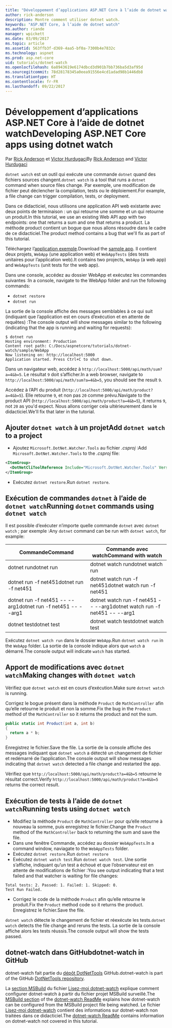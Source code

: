 ```yaml
---
title: "Développement d’applications ASP.NET Core à l’aide de dotnet watch"
author: rick-anderson
description: Montre comment utiliser dotnet watch.
keywords: "ASP.NET Core, à l’aide de dotnet watch"
ms.author: riande
manager: wpickett
ms.date: 03/09/2017
ms.topic: article
ms.assetid: 563ffb3f-d369-4aa5-bf0a-7300b4e7832c
ms.technology: aspnet
ms.prod: asp.net-core
uid: tutorials/dotnet-watch
ms.openlocfilehash: 6a8943619e6174dbcd3d901b7bb736ba5d3af95d
ms.sourcegitcommit: 78d28178345a0eea91556e4cd1adad98b1446db8
ms.translationtype: HT
ms.contentlocale: fr-FR
ms.lasthandoff: 09/22/2017
---
```

# <a name="developing-aspnet-core-apps-using-dotnet-watch"></a><span data-ttu-id="90d3e-104">Développement d’applications ASP.NET Core à l’aide de dotnet watch</span><span class="sxs-lookup"><span data-stu-id="90d3e-104">Developing ASP.NET Core apps using dotnet watch</span></span>


<span data-ttu-id="90d3e-105">Par [Rick Anderson](https://twitter.com/RickAndMSFT) et [Victor Hurdugaci](https://twitter.com/victorhurdugaci)</span><span class="sxs-lookup"><span data-stu-id="90d3e-105">By [Rick Anderson](https://twitter.com/RickAndMSFT) and [Victor Hurdugaci](https://twitter.com/victorhurdugaci)</span></span>

<span data-ttu-id="90d3e-106">`dotnet watch` est un outil qui exécute une commande `dotnet` quand des fichiers sources changent.</span><span class="sxs-lookup"><span data-stu-id="90d3e-106">`dotnet watch` is a tool that runs a `dotnet` command when source files change.</span></span> <span data-ttu-id="90d3e-107">Par exemple, une modification de fichier peut déclencher la compilation, tests ou le déploiement.</span><span class="sxs-lookup"><span data-stu-id="90d3e-107">For example, a file change can trigger compilation, tests, or deployment.</span></span>

<span data-ttu-id="90d3e-108">Dans ce didacticiel, nous utilisons une application API web existante avec deux points de terminaison : un qui retourne une somme et un qui retourne un produit.</span><span class="sxs-lookup"><span data-stu-id="90d3e-108">In this tutorial, we use an existing Web API app with two endpoints: one that returns a sum and one that returns a product.</span></span> <span data-ttu-id="90d3e-109">La méthode product contient un bogue que nous allons résoudre dans le cadre de ce didacticiel.</span><span class="sxs-lookup"><span data-stu-id="90d3e-109">The product method contains a bug that we'll fix as part of this tutorial.</span></span>

<span data-ttu-id="90d3e-110">Téléchargez l’[application exemple](https://github.com/aspnet/Docs/tree/master/aspnetcore/tutorials/dotnet-watch/sample).</span><span class="sxs-lookup"><span data-stu-id="90d3e-110">Download the [sample app](https://github.com/aspnet/Docs/tree/master/aspnetcore/tutorials/dotnet-watch/sample).</span></span> <span data-ttu-id="90d3e-111">Il contient deux projets, `WebApp` (une application web) et `WebAppTests` (des tests unitaires pour l’application web).</span><span class="sxs-lookup"><span data-stu-id="90d3e-111">It contains two projects, `WebApp` (a web app) and `WebAppTests` (unit tests for the web app).</span></span>

<span data-ttu-id="90d3e-112">Dans une console, accédez au dossier WebApp et exécutez les commandes suivantes :</span><span class="sxs-lookup"><span data-stu-id="90d3e-112">In a console, navigate to the WebApp folder and run the following commands:</span></span>

- `dotnet restore`
- `dotnet run`

<span data-ttu-id="90d3e-113">La sortie de la console affiche des messages semblables à ce qui suit (indiquant que l’application est en cours d’exécution et en attente de requêtes) :</span><span class="sxs-lookup"><span data-stu-id="90d3e-113">The console output will show messages similar to the following (indicating that the app is running and waiting for requests):</span></span>

```console
$ dotnet run
Hosting environment: Production
Content root path: C:/Docs/aspnetcore/tutorials/dotnet-watch/sample/WebApp
Now listening on: http://localhost:5000
Application started. Press Ctrl+C to shut down.
```

<span data-ttu-id="90d3e-114">Dans un navigateur web, accédez à `http://localhost:5000/api/math/sum?a=4&b=5`. Le résultat `9` doit s’afficher.</span><span class="sxs-lookup"><span data-stu-id="90d3e-114">In a web browser, navigate to `http://localhost:5000/api/math/sum?a=4&b=5`, you should see the result `9`.</span></span>

<span data-ttu-id="90d3e-115">Accédez à l’API du produit (`http://localhost:5000/api/math/product?a=4&b=5`). Elle retourne `9`, et non pas `20` comme prévu.</span><span class="sxs-lookup"><span data-stu-id="90d3e-115">Navigate to the product API (`http://localhost:5000/api/math/product?a=4&b=5`), it returns `9`, not `20` as you'd expect.</span></span> <span data-ttu-id="90d3e-116">Nous allons corriger cela ultérieurement dans le didacticiel.</span><span class="sxs-lookup"><span data-stu-id="90d3e-116">We'll fix that later in the tutorial.</span></span>

## <a name="add-dotnet-watch-to-a-project"></a><span data-ttu-id="90d3e-117">Ajouter `dotnet watch` à un projet</span><span class="sxs-lookup"><span data-stu-id="90d3e-117">Add `dotnet watch` to a project</span></span>

- <span data-ttu-id="90d3e-118">Ajoutez `Microsoft.DotNet.Watcher.Tools` au fichier *.csproj* :</span><span class="sxs-lookup"><span data-stu-id="90d3e-118">Add `Microsoft.DotNet.Watcher.Tools` to the *.csproj* file:</span></span>
 ```xml
 <ItemGroup>
   <DotNetCliToolReference Include="Microsoft.DotNet.Watcher.Tools" Version="2.0.0" />
 </ItemGroup> 
 ```

- <span data-ttu-id="90d3e-119">Exécutez `dotnet restore`.</span><span class="sxs-lookup"><span data-stu-id="90d3e-119">Run `dotnet restore`.</span></span>

## <a name="running-dotnet-commands-using-dotnet-watch"></a><span data-ttu-id="90d3e-120">Exécution de commandes `dotnet` à l’aide de `dotnet watch`</span><span class="sxs-lookup"><span data-stu-id="90d3e-120">Running `dotnet` commands using `dotnet watch`</span></span>

<span data-ttu-id="90d3e-121">Il est possible d’exécuter n’importe quelle commande `dotnet` avec `dotnet watch` ; par exemple :</span><span class="sxs-lookup"><span data-stu-id="90d3e-121">Any `dotnet` command can be run with `dotnet watch`, for example:</span></span>

| <span data-ttu-id="90d3e-122">Commande</span><span class="sxs-lookup"><span data-stu-id="90d3e-122">Command</span></span> | <span data-ttu-id="90d3e-123">Commande avec watch</span><span class="sxs-lookup"><span data-stu-id="90d3e-123">Command with watch</span></span> |
| ---- | ----- |
| <span data-ttu-id="90d3e-124">dotnet run</span><span class="sxs-lookup"><span data-stu-id="90d3e-124">dotnet run</span></span> | <span data-ttu-id="90d3e-125">dotnet watch run</span><span class="sxs-lookup"><span data-stu-id="90d3e-125">dotnet watch run</span></span> |
| <span data-ttu-id="90d3e-126">dotnet run -f net451</span><span class="sxs-lookup"><span data-stu-id="90d3e-126">dotnet run -f net451</span></span> | <span data-ttu-id="90d3e-127">dotnet watch run -f net451</span><span class="sxs-lookup"><span data-stu-id="90d3e-127">dotnet watch run -f net451</span></span> |
| <span data-ttu-id="90d3e-128">dotnet run -f net451 -- --arg1</span><span class="sxs-lookup"><span data-stu-id="90d3e-128">dotnet run -f net451 -- --arg1</span></span> | <span data-ttu-id="90d3e-129">dotnet watch run -f net451 -- --arg1</span><span class="sxs-lookup"><span data-stu-id="90d3e-129">dotnet watch run -f net451 -- --arg1</span></span> |
| <span data-ttu-id="90d3e-130">dotnet test</span><span class="sxs-lookup"><span data-stu-id="90d3e-130">dotnet test</span></span> | <span data-ttu-id="90d3e-131">dotnet watch test</span><span class="sxs-lookup"><span data-stu-id="90d3e-131">dotnet watch test</span></span> |

<span data-ttu-id="90d3e-132">Exécutez `dotnet watch run` dans le dossier `WebApp`.</span><span class="sxs-lookup"><span data-stu-id="90d3e-132">Run `dotnet watch run` in the `WebApp` folder.</span></span> <span data-ttu-id="90d3e-133">La sortie de la console indique alors que `watch` a démarré.</span><span class="sxs-lookup"><span data-stu-id="90d3e-133">The console output will indicate `watch` has started.</span></span>

## <a name="making-changes-with-dotnet-watch"></a><span data-ttu-id="90d3e-134">Apport de modifications avec `dotnet watch`</span><span class="sxs-lookup"><span data-stu-id="90d3e-134">Making changes with `dotnet watch`</span></span>

<span data-ttu-id="90d3e-135">Vérifiez que `dotnet watch` est en cours d’exécution.</span><span class="sxs-lookup"><span data-stu-id="90d3e-135">Make sure `dotnet watch` is running.</span></span>

<span data-ttu-id="90d3e-136">Corrigez le bogue présent dans la méthode `Product` de `MathController` afin qu’elle retourne le produit et non la somme.</span><span class="sxs-lookup"><span data-stu-id="90d3e-136">Fix the bug in the `Product` method of the `MathController` so it returns the product and not the sum.</span></span>

```csharp
public static int Product(int a, int b)
{
  return a * b;
} 
```

<span data-ttu-id="90d3e-137">Enregistrez le fichier.</span><span class="sxs-lookup"><span data-stu-id="90d3e-137">Save the file.</span></span> <span data-ttu-id="90d3e-138">La sortie de la console affiche des messages indiquant que `dotnet watch` a détecté un changement de fichier et redémarré de l’application.</span><span class="sxs-lookup"><span data-stu-id="90d3e-138">The console output will show messages indicating that `dotnet watch` detected a file change and restarted the app.</span></span>

<span data-ttu-id="90d3e-139">Vérifiez que `http://localhost:5000/api/math/product?a=4&b=5` retourne le résultat correct.</span><span class="sxs-lookup"><span data-stu-id="90d3e-139">Verify `http://localhost:5000/api/math/product?a=4&b=5` returns the correct result.</span></span>

## <a name="running-tests-using-dotnet-watch"></a><span data-ttu-id="90d3e-140">Exécution de tests à l’aide de `dotnet watch`</span><span class="sxs-lookup"><span data-stu-id="90d3e-140">Running tests using `dotnet watch`</span></span>

- <span data-ttu-id="90d3e-141">Modifiez la méthode `Product` de `MathController` pour qu’elle retourne à nouveau la somme, puis enregistrez le fichier.</span><span class="sxs-lookup"><span data-stu-id="90d3e-141">Change the `Product` method of the `MathController` back to returning the sum and save the file.</span></span>
- <span data-ttu-id="90d3e-142">Dans une fenêtre Commande, accédez au dossier `WebAppTests`.</span><span class="sxs-lookup"><span data-stu-id="90d3e-142">In a command window, naviagate to the `WebAppTests` folder.</span></span>
- <span data-ttu-id="90d3e-143">Exécutez `dotnet restore`.</span><span class="sxs-lookup"><span data-stu-id="90d3e-143">Run `dotnet restore`</span></span>
- <span data-ttu-id="90d3e-144">Exécutez `dotnet watch test`.</span><span class="sxs-lookup"><span data-stu-id="90d3e-144">Run `dotnet watch test`.</span></span> <span data-ttu-id="90d3e-145">Une sortie s’affiche, indiquant qu’un test a échoué et que l’observateur est en attente de modifications de fichier :</span><span class="sxs-lookup"><span data-stu-id="90d3e-145">You see output indicating that a test failed and that watcher is waiting for file changes:</span></span>

 ```console
 Total tests: 2. Passed: 1. Failed: 1. Skipped: 0.
 Test Run Failed.
  ```
- <span data-ttu-id="90d3e-146">Corrigez le code de la méthode `Product` afin qu’elle retourne le produit.</span><span class="sxs-lookup"><span data-stu-id="90d3e-146">Fix the `Product` method code so it returns the product.</span></span> <span data-ttu-id="90d3e-147">Enregistrez le fichier.</span><span class="sxs-lookup"><span data-stu-id="90d3e-147">Save the file.</span></span>

<span data-ttu-id="90d3e-148">`dotnet watch` détecte le changement de fichier et réexécute les tests.</span><span class="sxs-lookup"><span data-stu-id="90d3e-148">`dotnet watch` detects the file change and reruns the tests.</span></span> <span data-ttu-id="90d3e-149">La sortie de la console affiche alors les tests réussis.</span><span class="sxs-lookup"><span data-stu-id="90d3e-149">The console output will show the tests passed.</span></span>

## <a name="dotnet-watch-in-github"></a><span data-ttu-id="90d3e-150">dotnet-watch dans GitHub</span><span class="sxs-lookup"><span data-stu-id="90d3e-150">dotnet-watch in GitHub</span></span>

<span data-ttu-id="90d3e-151">dotnet-watch fait partie du [dépôt DotNetTools](https://github.com/aspnet/DotNetTools/tree/dev/src/Microsoft.DotNet.Watcher.Tools) GitHub.</span><span class="sxs-lookup"><span data-stu-id="90d3e-151">dotnet-watch is part of the GitHub [DotNetTools repository](https://github.com/aspnet/DotNetTools/tree/dev/src/Microsoft.DotNet.Watcher.Tools).</span></span>

<span data-ttu-id="90d3e-152">La [section MSBuild](https://github.com/aspnet/DotNetTools/blob/dev/src/Microsoft.DotNet.Watcher.Tools/README.md#msbuild) du fichier [Lisez-moi dotnet-watch](https://github.com/aspnet/DotNetTools/blob/dev/src/Microsoft.DotNet.Watcher.Tools/README.md) explique comment configurer dotnet-watch à partir du fichier projet MSBuild surveillé.</span><span class="sxs-lookup"><span data-stu-id="90d3e-152">The [MSBuild section](https://github.com/aspnet/DotNetTools/blob/dev/src/Microsoft.DotNet.Watcher.Tools/README.md#msbuild) of the [dotnet-watch ReadMe](https://github.com/aspnet/DotNetTools/blob/dev/src/Microsoft.DotNet.Watcher.Tools/README.md) explains how dotnet-watch can be configured from the MSBuild project file being watched.</span></span> <span data-ttu-id="90d3e-153">Le fichier [Lisez-moi dotnet-watch](https://github.com/aspnet/DotNetTools/blob/dev/src/Microsoft.DotNet.Watcher.Tools/README.md) contient des informations sur dotnet-watch non traitées dans ce didacticiel.</span><span class="sxs-lookup"><span data-stu-id="90d3e-153">The [dotnet-watch ReadMe](https://github.com/aspnet/DotNetTools/blob/dev/src/Microsoft.DotNet.Watcher.Tools/README.md) contains information on dotnet-watch not covered in this tutorial.</span></span>
